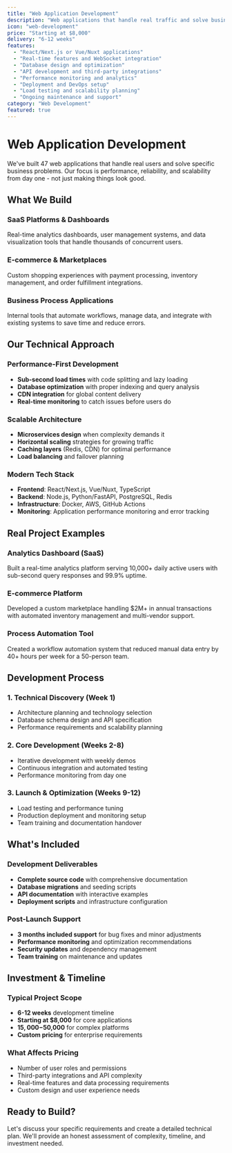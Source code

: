 ```yaml
---
title: "Web Application Development"
description: "Web applications that handle real traffic and solve business problems. We've built 47 applications serving 10,000+ concurrent users with sub-second response times."
icon: "web-development"
price: "Starting at $8,000"
delivery: "6-12 weeks"
features:
  - "React/Next.js or Vue/Nuxt applications"
  - "Real-time features and WebSocket integration"
  - "Database design and optimization"
  - "API development and third-party integrations"
  - "Performance monitoring and analytics"
  - "Deployment and DevOps setup"
  - "Load testing and scalability planning"
  - "Ongoing maintenance and support"
category: "Web Development"
featured: true
---
```


# Web Application Development

We've built 47 web applications that handle real users and solve specific business problems. Our focus is performance, reliability, and scalability from day one - not just making things look good.

## What We Build

### SaaS Platforms & Dashboards

Real-time analytics dashboards, user management systems, and data visualization tools that handle thousands of concurrent users.

### E-commerce & Marketplaces

Custom shopping experiences with payment processing, inventory management, and order fulfillment integrations.

### Business Process Applications

Internal tools that automate workflows, manage data, and integrate with existing systems to save time and reduce errors.

## Our Technical Approach

### Performance-First Development

- **Sub-second load times** with code splitting and lazy loading
- **Database optimization** with proper indexing and query analysis
- **CDN integration** for global content delivery
- **Real-time monitoring** to catch issues before users do

### Scalable Architecture

- **Microservices design** when complexity demands it
- **Horizontal scaling** strategies for growing traffic
- **Caching layers** (Redis, CDN) for optimal performance
- **Load balancing** and failover planning

### Modern Tech Stack

- **Frontend**: React/Next.js, Vue/Nuxt, TypeScript
- **Backend**: Node.js, Python/FastAPI, PostgreSQL, Redis
- **Infrastructure**: Docker, AWS, GitHub Actions
- **Monitoring**: Application performance monitoring and error tracking

## Real Project Examples

### Analytics Dashboard (SaaS)

Built a real-time analytics platform serving 10,000+ daily active users with sub-second query responses and 99.9% uptime.

### E-commerce Platform

Developed a custom marketplace handling $2M+ in annual transactions with automated inventory management and multi-vendor support.

### Process Automation Tool

Created a workflow automation system that reduced manual data entry by 40+ hours per week for a 50-person team.

## Development Process

### 1. Technical Discovery (Week 1)

- Architecture planning and technology selection
- Database schema design and API specification
- Performance requirements and scalability planning

### 2. Core Development (Weeks 2-8)

- Iterative development with weekly demos
- Continuous integration and automated testing
- Performance monitoring from day one

### 3. Launch & Optimization (Weeks 9-12)

- Load testing and performance tuning
- Production deployment and monitoring setup
- Team training and documentation handover

## What's Included

### Development Deliverables

- **Complete source code** with comprehensive documentation
- **Database migrations** and seeding scripts
- **API documentation** with interactive examples
- **Deployment scripts** and infrastructure configuration

### Post-Launch Support

- **3 months included support** for bug fixes and minor adjustments
- **Performance monitoring** and optimization recommendations
- **Security updates** and dependency management
- **Team training** on maintenance and updates

## Investment & Timeline

### Typical Project Scope

- **6-12 weeks** development timeline
- **Starting at $8,000** for core applications
- **$15,000-$50,000** for complex platforms
- **Custom pricing** for enterprise requirements

### What Affects Pricing

- Number of user roles and permissions
- Third-party integrations and API complexity
- Real-time features and data processing requirements
- Custom design and user experience needs

## Ready to Build?

Let's discuss your specific requirements and create a detailed technical plan. We'll provide an honest assessment of complexity, timeline, and investment needed.
